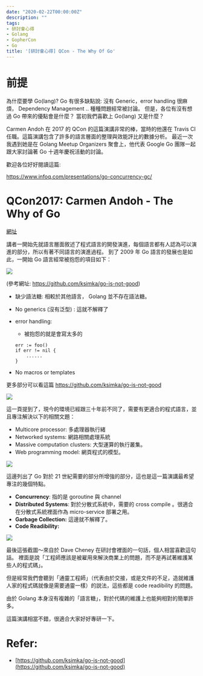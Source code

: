 ```yaml
---
date: "2020-02-22T00:00:00Z"
description: ""
tags:
- 研討會心得
- Golang
- GopherCon
- Go
title: '[研討會心得] QCon - The Why Of Go'
---
```





# 前提

為什麼要學 Go(lang)?  Go 有很多缺點說: 沒有 Generic，error handling 很麻煩， Dependency Management .. 種種問題經常被討論。 但是，各位有沒有想過 Go 帶來的優點會是什麼？ 當初我們喜歡上 Go(lang) 又是什麼？ 

Carmen Andoh 在 2017 的 QCon 的這篇演講非常的棒，當時的他還在 Travis CI 任職。這篇演講包含了許多的語言層面的整理與效能評比的數據分析。 最近一次我遇到她是在 Golang Meetup Organizers 聚會上，他代表 Google Go 團隊一起跟大家討論著 Go 十週年慶祝活動的討論。

歡迎各位好好閱讀這篇:

https://www.infoq.com/presentations/go-concurrency-gc/



# QCon2017: Carmen Andoh - The Why of Go

[網址](https://www.infoq.com/presentations/go-concurrency-gc/)

講者一開始先就語言層面敘述了程式語言的開發演進，每個語言都有人認為可以演進的部分，所以有著不同語言的演進過程。 到了 2009 年 Go 語言的發展也是如此，一開始 Go 語言經常被抱怨的項目如下：

![](../images/2019/whyofgo-1.jpg)

(參考網址: https://github.com/ksimka/go-is-not-good)

- 缺少語法糖: 相較於其他語言， Golang 並不存在語法糖。

- No generics (沒有泛型) : 這就不解釋了

- error handling:

  - 被抱怨的就是會寫太多的 

  ```
  err := foo()
  if err != nil {
      ......
  }
  ```

- No macros or templates 

更多部分可以看這篇 https://github.com/ksimka/go-is-not-good



![](../images/2020/whyofgo-2.jpg)

這一頁提到了，現今的環境已經跟三十年前不同了，需要有更適合的程式語言，並且專注解決以下的相關文題：

- Multicore processor: 多處理器執行緒
- Networked systems: 網路相關處理系統
- Massive computation clusters: 大型運算的執行叢集。
- Web programming model: 網頁程式的模型。

![](../images/2020/whyofgo-3.jpg)

這邊列出了 Go 對於 21 世紀需要的部分所增強的部分，這也是這一篇演講最希望專注的幾個特點。

- **Concurrency**: 指的是 goroutine 與 channel 
- **Distributed Systems**: 對於分散式系統中，需要的 cross compile 。很適合在分散式系統裡面作為 micro-service 部署之用。
- **Garbage Collection:**  這邊就不解釋了。
- **Code Readibility:** 

![](../images/2020/whyofgo-4.jpg)

最後這張截圖～來自於 Dave Cheney 在研討會裡面的一句話，個人相當喜歡這句話。 裡面是說「工程師應該是被雇用來解決商業上的問題，而不是再試著維護某些人的程式碼」。

但是經常我們會聽到「通靈工程師」（代表由於交接，或是文件的不足，造就維護人家的程式碼就像是需要通靈一樣）的説法，這些都是 code readibility 的問題。 

由於 Golang 本身沒有複雜的「語言糖」，對於代碼的維護上也能夠相對的簡單許多。



這篇演講相當不錯，很適合大家好好專研一下。

# Refer:

- [https://github.com/ksimka/go-is-not-good](https://github.com/ksimka/go-is-not-good)

  
  


